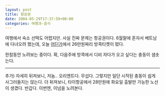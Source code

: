 ```yaml
---
layout: post
title: 항공권
date: 2004-05-29T17:37:59+00:00
categories: 여행과-음식
---
```

여행에서 숙소 선택도 어렵지만. 사실 진짜 문제는 항공권이다. 6월말에 혼자서 베트남에 다녀오려 했는데, 오늘 <a href="http://www.thairesort.co.kr/" target="bb">어딘가</a>에서 26만원짜리 방콕티켓이 떴다.

한참동안 노려보는 중이다. 확, 다음주에 방콕에서 디비 자다가 오고 싶다는 충동이 샘솟는다.

<hr />

추가)
자세히 뒤져보니, 저놈.. 오리엔트다. 무섭다. 그렇지만 일단 시작된 충동이 쉽게 사그러들지는 않는다. 더 뒤져보니, 타이항공에서 28만원에 화요일 출발만 가능한 노선이 생겼다. 반갑다. 이번엔, 이넘을 노려본다.
